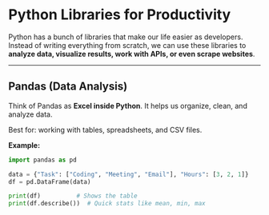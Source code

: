 # Python Libraries for Productivity  

Python has a bunch of libraries that make our life easier as developers. Instead of writing everything from scratch, we can use these libraries to **analyze data, visualize results, work with APIs, or even scrape websites**.  

---

## Pandas (Data Analysis)  

Think of Pandas as **Excel inside Python**. It helps us organize, clean, and analyze data.  

Best for: working with tables, spreadsheets, and CSV files.  

**Example:**
```python
import pandas as pd

data = {"Task": ["Coding", "Meeting", "Email"], "Hours": [3, 2, 1]}
df = pd.DataFrame(data)

print(df)          # Shows the table
print(df.describe())  # Quick stats like mean, min, max



